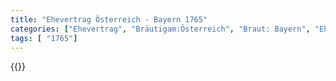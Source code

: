 ```yaml
---
title: "Ehevertrag Österreich - Bayern 1765"
categories: ["Ehevertrag", "Bräutigam:Österreich", "Braut: Bayern", "Eheschließung vollzogen?:Ja", "verschiedenkonfessionelle Ehe?:Nein", "Dynastie Bräutigam:Habsburg (Österreich)", "Akteur Bräutigam:Habsburg (Österreich)", "Akteur Braut:Wittelsbach (Bayern)", "Textbezug?:nein", "Ständisch?:nein", "Ratifikation?:ja", "Sonstiges?:nein", "Bräutigam:Österreich", "Braut: Bayern"]
tags: [ "1765"]
---
```

<!--more-->
{{<v23>}}